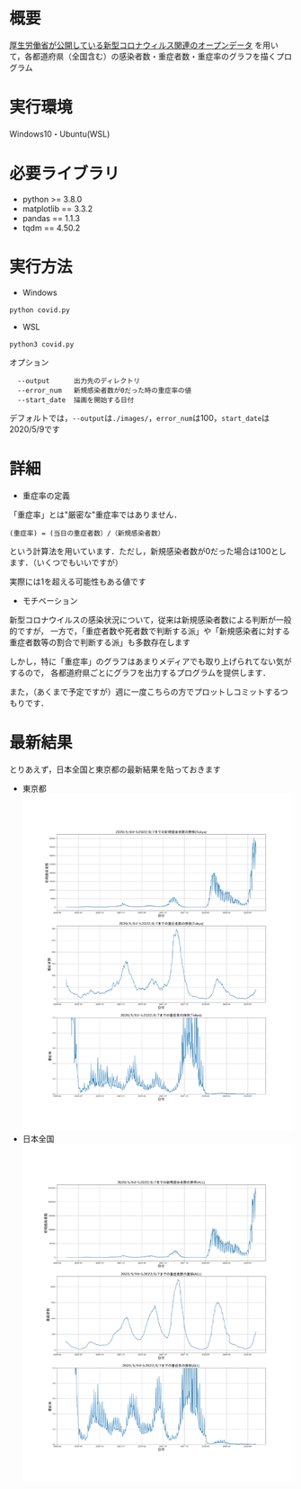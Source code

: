 # 概要
[厚生労働省が公開している新型コロナウィルス関連のオープンデータ](https://covid19.mhlw.go.jp/) を用いて，各都道府県（全国含む）の感染者数・重症者数・重症率のグラフを描くプログラム
# 実行環境
Windows10・Ubuntu(WSL)
# 必要ライブラリ
- python >= 3.8.0
- matplotlib == 3.3.2
- pandas == 1.1.3
- tqdm == 4.50.2
# 実行方法
- Windows
```
python covid.py
```
- WSL
```
python3 covid.py
```
オプション
```
  --output      出力先のディレクトリ
  --error_num   新規感染者数が0だった時の重症率の値
  --start_date  描画を開始する日付
```
デフォルトでは，`--output`は`./images/`，`error_num`は100，`start_date`は2020/5/9です
# 詳細
- 重症率の定義

「重症率」とは"厳密な"重症率ではありません．

`(重症率) = (当日の重症者数）/（新規感染者数）`

という計算法を用いています．ただし，新規感染者数が0だった場合は100とします．（いくつでもいいですが）

実際には1を超える可能性もある値です

- モチベーション

新型コロナウイルスの感染状況について，従来は新規感染者数による判断が一般的ですが，
一方で，「重症者数や死者数で判断する派」や「新規感染者に対する重症者数等の割合で判断する派」も多数存在します

しかし，特に「重症率」のグラフはあまりメディアでも取り上げられてない気がするので，
各都道府県ごとにグラフを出力するプログラムを提供します．

また，（あくまで予定ですが）週に一度こちらの方でプロットしコミットするつもりです．

# 最新結果
とりあえず，日本全国と東京都の最新結果を貼っておきます

- 東京都
![tokyo](images/Tokyo.png)
- 日本全国
![All](images/ALL.png)


